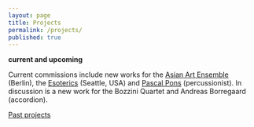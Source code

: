 ```yaml
---
layout: page
title: Projects
permalink: /projects/
published: true
---
```



**current and upcoming**

Current commissions include new works for the [Asian Art Ensemble](http://www.asianart-ensemble.com/german/Startseite.html) (Berlin), the [Esoterics](http://www.theesoterics.org/) (Seattle, USA) and [Pascal Pons](http://www.pascalpons.com/) (percussionist).  In discussion is a new work for the Bozzini Quartet and Andreas Borregaard (accordion).

[Past projects]()
